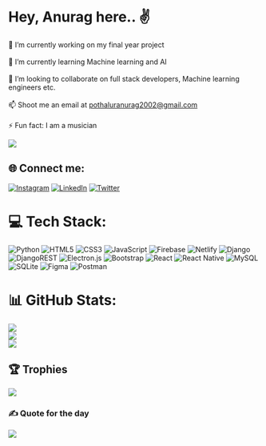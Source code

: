 #  Hey, Anurag here.. ✌️
🔭 I’m currently working on my final year project<br><br>🌱 I’m currently learning Machine learning and AI<br><br>👯 I’m looking to collaborate on full stack developers, Machine learning engineers etc.<br><br>📫 Shoot me an email at pothaluranurag2002@gmail.com<br><br>⚡ Fun fact: I am a musician

![](https://komarev.com/ghpvc/?username=Anuragchandra221&color=green)

## 🌐 Connect me:
[![Instagram](https://img.shields.io/badge/Instagram-%23E4405F.svg?logo=Instagram&logoColor=white)](https://instagram.com/anuragchandra.me) [![LinkedIn](https://img.shields.io/badge/LinkedIn-%230077B5.svg?logo=linkedin&logoColor=white)](https://linkedin.com/in/anurag-chandra-52a4a3205) [![Twitter](https://img.shields.io/badge/Twitter-%231DA1F2.svg?logo=Twitter&logoColor=white)](https://twitter.com/a_nu_ra_g__) 

# 💻 Tech Stack:
![Python](https://img.shields.io/badge/python-3670A0?style=for-the-badge&logo=python&logoColor=ffdd54) ![HTML5](https://img.shields.io/badge/html5-%23E34F26.svg?style=for-the-badge&logo=html5&logoColor=white) ![CSS3](https://img.shields.io/badge/css3-%231572B6.svg?style=for-the-badge&logo=css3&logoColor=white) ![JavaScript](https://img.shields.io/badge/javascript-%23323330.svg?style=for-the-badge&logo=javascript&logoColor=%23F7DF1E) ![Firebase](https://img.shields.io/badge/firebase-%23039BE5.svg?style=for-the-badge&logo=firebase) ![Netlify](https://img.shields.io/badge/netlify-%23000000.svg?style=for-the-badge&logo=netlify&logoColor=#00C7B7) ![Django](https://img.shields.io/badge/django-%23092E20.svg?style=for-the-badge&logo=django&logoColor=white) ![DjangoREST](https://img.shields.io/badge/DJANGO-REST-ff1709?style=for-the-badge&logo=django&logoColor=white&color=ff1709&labelColor=gray) ![Electron.js](https://img.shields.io/badge/Electron-191970?style=for-the-badge&logo=Electron&logoColor=white) ![Bootstrap](https://img.shields.io/badge/bootstrap-%23563D7C.svg?style=for-the-badge&logo=bootstrap&logoColor=white) ![React](https://img.shields.io/badge/react-%2320232a.svg?style=for-the-badge&logo=react&logoColor=%2361DAFB) ![React Native](https://img.shields.io/badge/react_native-%2320232a.svg?style=for-the-badge&logo=react&logoColor=%2361DAFB) ![MySQL](https://img.shields.io/badge/mysql-%2300f.svg?style=for-the-badge&logo=mysql&logoColor=white) ![SQLite](https://img.shields.io/badge/sqlite-%2307405e.svg?style=for-the-badge&logo=sqlite&logoColor=white) 	![Figma](https://img.shields.io/badge/figma-%23F24E1E.svg?style=for-the-badge&logo=figma&logoColor=white) ![Postman](https://img.shields.io/badge/Postman-FF6C37?style=for-the-badge&logo=postman&logoColor=white)
# 📊 GitHub Stats:
![](https://github-readme-stats.vercel.app/api?username=Anuragchandra221&theme=dark&hide_border=false&include_all_commits=false&count_private=false)<br/>
![](https://github-readme-streak-stats.herokuapp.com/?user=Anuragchandra221&theme=dark&hide_border=false)<br/>
![](https://github-readme-stats.vercel.app/api/top-langs/?username=Anuragchandra221&theme=dark&hide_border=false&include_all_commits=false&count_private=false&layout=compact)

## 🏆 Trophies
![](https://github-profile-trophy.vercel.app/?username=Anuragchandra221&theme=radical&no-frame=false&no-bg=false&margin-w=4)

### ✍️ Quote for the day
![](https://quotes-github-readme.vercel.app/api?type=horizontal&theme=radical)

<!-- Proudly created with GPRM ( https://gprm.itsvg.in ) -->
